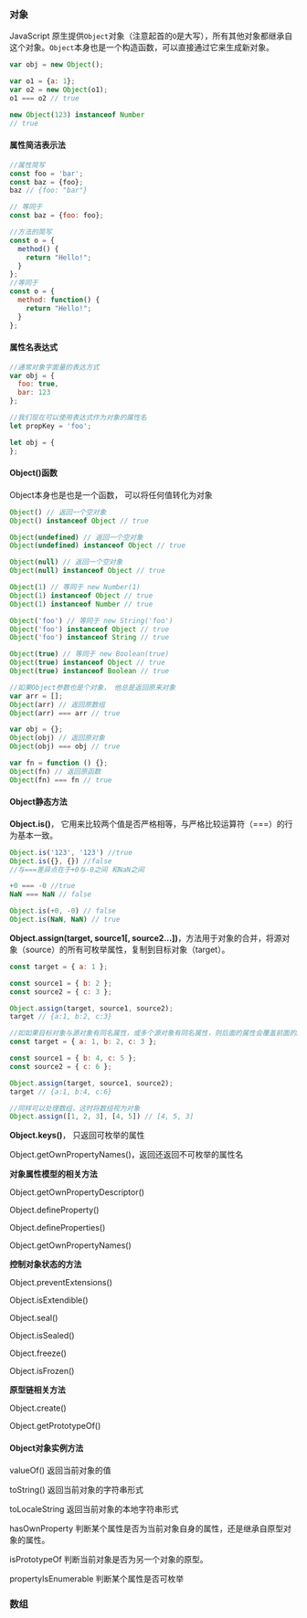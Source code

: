 ### 对象

JavaScript 原生提供`Object`对象（注意起首的`O`是大写），所有其他对象都继承自这个对象。`Object`本身也是一个构造函数，可以直接通过它来生成新对象。

```js
var obj = new Object();

var o1 = {a: 1};
var o2 = new Object(o1);
o1 === o2 // true

new Object(123) instanceof Number
// true
```

#### 属性简洁表示法

```js
//属性简写
const foo = 'bar';
const baz = {foo};
baz // {foo: "bar"}

// 等同于
const baz = {foo: foo};
```

```js
//方法的简写
const o = {
  method() {
    return "Hello!";
  }
};
//等同于
const o = {
  method: function() {
    return "Hello!";
  }
};
```

#### 属性名表达式

```js
//通常对象字面量的表达方式
var obj = {
  foo: true,
  bar: 123
};

//我们现在可以使用表达式作为对象的属性名
let propKey = 'foo';

let obj = {
};
```

#### Object\(\)函数

Object本身也是也是一个函数， 可以将任何值转化为对象

```js
Object() // 返回一个空对象
Object() instanceof Object // true

Object(undefined) // 返回一个空对象
Object(undefined) instanceof Object // true

Object(null) // 返回一个空对象
Object(null) instanceof Object // true

Object(1) // 等同于 new Number(1)
Object(1) instanceof Object // true
Object(1) instanceof Number // true

Object('foo') // 等同于 new String('foo')
Object('foo') instanceof Object // true
Object('foo') instanceof String // true

Object(true) // 等同于 new Boolean(true)
Object(true) instanceof Object // true
Object(true) instanceof Boolean // true

//如果Object参数也是个对象， 他总是返回原来对象
var arr = [];
Object(arr) // 返回原数组
Object(arr) === arr // true

var obj = {};
Object(obj) // 返回原对象
Object(obj) === obj // true

var fn = function () {};
Object(fn) // 返回原函数
Object(fn) === fn // true
```

#### Object静态方法

**Object.is\(\)**， 它用来比较两个值是否严格相等，与严格比较运算符（===）的行为基本一致。

```js
Object.is('123', '123') //true
Object.is({}, {}) //false
//与===差异点在于+0与-0之间 和NaN之间

+0 === -0 //true
NaN === NaN // false

Object.is(+0, -0) // false
Object.is(NaN, NaN) // true
```

**Object.assign\(target, source1\[, source2...\]\)**，方法用于对象的合并，将源对象（source）的所有可枚举属性，复制到目标对象（target）。

```js
const target = { a: 1 };

const source1 = { b: 2 };
const source2 = { c: 3 };

Object.assign(target, source1, source2);
target // {a:1, b:2, c:3}
```

```js
//如如果目标对象与源对象有同名属性，或多个源对象有同名属性，则后面的属性会覆盖前面的属性。
const target = { a: 1, b: 2, c: 3 };

const source1 = { b: 4, c: 5 };
const source2 = { c: 6 };

Object.assign(target, source1, source2);
target // {a:1, b:4, c:6}
```

```js
//同样可以处理数组，这时将数组视为对象
Object.assign([1, 2, 3], [4, 5]) // [4, 5, 3]

```

**Object.keys\(\)**， 只返回可枚举的属性

Object.getOwnPropertyNames\(\)，返回还返回不可枚举的属性名

**对象属性模型的相关方法**

Object.getOwnPropertyDescriptor\(\)

Object.defineProperty\(\)

Object.defineProperties\(\)

Object.getOwnPropertyNames\(\)

**控制对象状态的方法**

Object.preventExtensions\(\)

Object.isExtendible\(\)

Object.seal\(\)

Object.isSealed\(\)

Object.freeze\(\)

Object.isFrozen\(\)

**原型链相关方法**

Object.create\(\)

Object.getPrototypeOf\(\)

#### Object对象实例方法

valueOf\(\) 返回当前对象的值

toString\(\) 返回当前对象的字符串形式

toLocaleString 返回当前对象的本地字符串形式

hasOwnProperty 判断某个属性是否为当前对象自身的属性，还是继承自原型对象的属性。

isPrototypeOf 判断当前对象是否为另一个对象的原型。

propertyIsEnumerable 判断某个属性是否可枚举

### 数组



